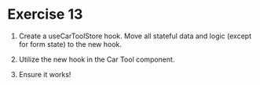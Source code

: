 # Exercise 13

1. Create a useCarToolStore hook. Move all stateful data and logic (except for form state) to the new hook.

2. Utilize the new hook in the Car Tool component.

3. Ensure it works!